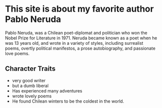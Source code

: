 # This site is about my favorite author Pablo Neruda

Pablo Neruda, was a Chilean poet-diplomat and politician who won the Nobel Prize for Literature in 1971. Neruda became known as a poet when he was 13 years old, and wrote in a variety of styles, including surrealist poems, overtly political manifestos, a prose autobiography, and passionate love poems.

## Character Traits

* very good writer
* but a dumb liberal
* Has experienced many adventures
* wrote lovely poems
* He found Chilean winters to be the coldest in the world.

